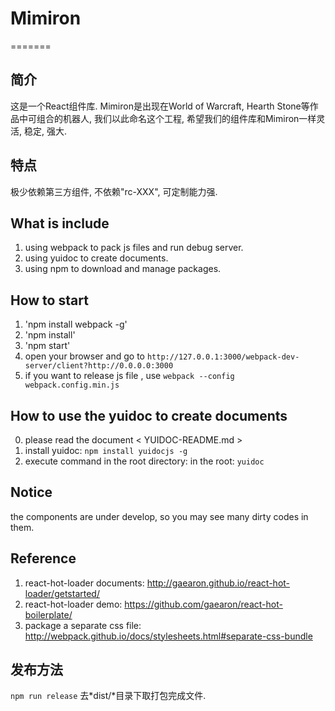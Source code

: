 ﻿# Mimiron
=======

简介
------
这是一个React组件库.
Mimiron是出现在World of Warcraft, Hearth Stone等作品中可组合的机器人, 我们以此命名这个工程, 希望我们的组件库和Mimiron一样灵活, 稳定, 强大.

特点
------
极少依赖第三方组件, 不依赖"rc-XXX", 可定制能力强.

What is include
------
1. using webpack to pack js files and run debug server.
2. using yuidoc to create documents.
3. using npm to download and manage packages.

How to start
------
1. 'npm install webpack -g'
2. 'npm install' 
3. 'npm start'
4.  open your browser and go to `http://127.0.0.1:3000/webpack-dev-server/client?http://0.0.0.0:3000`
5. if you want to release js file , use `webpack --config webpack.config.min.js`

How to use the yuidoc to create documents
------
0. please read the document < YUIDOC-README.md > 
1. install yuidoc: `npm install yuidocjs -g`
2. execute command in the root directory: in the root: `yuidoc`

Notice
------
the components are under develop, so you may see many dirty codes in them.



Reference
--------
1. react-hot-loader documents: http://gaearon.github.io/react-hot-loader/getstarted/
2. react-hot-loader demo: https://github.com/gaearon/react-hot-boilerplate/
3. package a separate css file: http://webpack.github.io/docs/stylesheets.html#separate-css-bundle

发布方法
-------
`npm run release` 去*dist/*目录下取打包完成文件.

